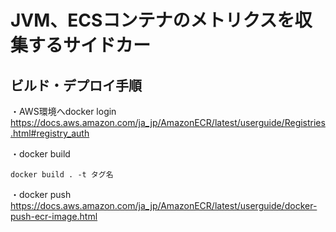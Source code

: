 # JVM、ECSコンテナのメトリクスを収集するサイドカー

## ビルド・デプロイ手順
・AWS環境へdocker login
https://docs.aws.amazon.com/ja_jp/AmazonECR/latest/userguide/Registries.html#registry_auth

・docker build
```
docker build . -t タグ名
```

・docker push
https://docs.aws.amazon.com/ja_jp/AmazonECR/latest/userguide/docker-push-ecr-image.html
